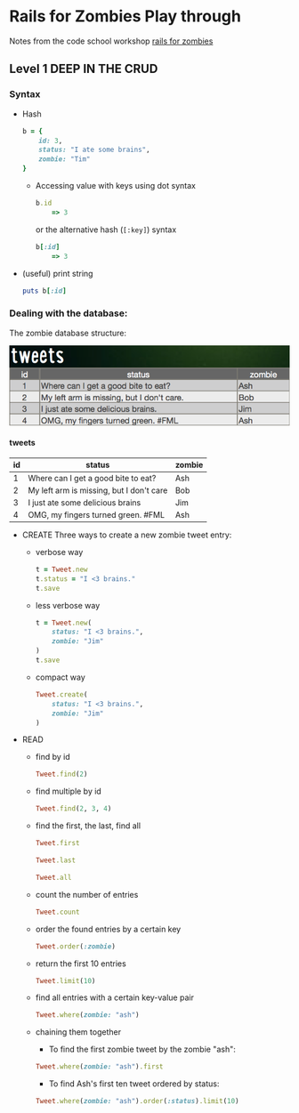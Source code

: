 # Rails for Zombies Play through
Notes from the code school workshop [rails for zombies](http://railsforzombies.org/)

## Level 1 DEEP IN THE CRUD

### Syntax

* Hash

	```ruby
	b = {
		id: 3,
		status: "I ate some brains",
		zombie: "Tim"
	}
	```

	* Accessing value with keys using dot syntax

		```ruby
		b.id
			=> 3
		```

		or the alternative hash (`[:key]`) syntax

		```ruby
		b[:id]
			=> 3
		```

* (useful) print string

	```ruby
	puts b[:id]
	```

### Dealing with the database:

The zombie database structure:

![Zombie database](./zombie_db.png)

#### tweets

id | status | zombie
---|--------|-------
1  | Where can I get a good bite to eat? | Ash
2  | My left arm is missing, but I don't care | Bob
3  | I just ate some delicious brains | Jim
4  | OMG, my fingers turned green. #FML | Ash 

* CREATE
	Three ways to create a new zombie tweet entry:
	
	* verbose way
	
		```ruby 
		t = Tweet.new
		t.status = "I <3 brains."
		t.save
		```
	
	* less verbose way

		```ruby
		t = Tweet.new(
			status: "I <3 brains.",
			zombie: "Jim"
		)
		t.save
		```

	* compact way

		```ruby
		Tweet.create(
			status: "I <3 brains.",
			zombie: "Jim"
		)
		```

* READ

	* find by id

		```ruby
		Tweet.find(2)
		```

	* find multiple by id

		```ruby
		Tweet.find(2, 3, 4)
		```

	* find the first, the last, find all

		```ruby
		Tweet.first
		```

		```ruby
		Tweet.last
		```

		```ruby
		Tweet.all
		```

	* count the number of entries

		```ruby
		Tweet.count
		```

	* order the found entries by a certain key

		```ruby
		Tweet.order(:zombie)
		```

	* return the first 10 entries

		```ruby
		Tweet.limit(10)
		```

	* find all entries with a certain key-value pair

		```ruby
		Tweet.where(zombie: "ash")
		```

	* chaining them together
		
		* To find the first zombie tweet by the zombie "ash":

		```ruby
		Tweet.where(zombie: "ash").first
		```

		* To find Ash's first ten tweet ordered by status:

		```ruby
		Tweet.where(zombie: "ash").order(:status).limit(10)
		```
